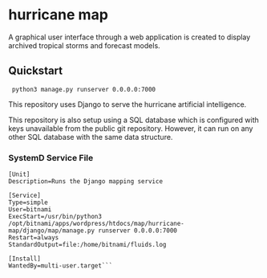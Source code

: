 # hurricane map
A graphical user interface through a web application is created to display archived tropical storms and forecast models.

## Quickstart
```
 python3 manage.py runserver 0.0.0.0:7000
```
This repository uses Django to serve the hurricane artificial intelligence.

This repository is also setup using a SQL database which is configured with keys unavailable from the public git repository. However, it can run on any other SQL database with the same data structure.

### SystemD Service File

```commandline
[Unit]
Description=Runs the Django mapping service

[Service]
Type=simple
User=bitnami
ExecStart=/usr/bin/python3 /opt/bitnami/apps/wordpress/htdocs/map/hurricane-map/django/map/manage.py runserver 0.0.0.0:7000
Restart=always
StandardOutput=file:/home/bitnami/fluids.log

[Install]
WantedBy=multi-user.target```